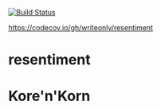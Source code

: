 [![Build Status](https://api.travis-ci.org/writeonly/resentiment.svg?branch=master)](https://travis-ci.org/writeonly/resentiment)

https://codecov.io/gh/writeonly/resentiment

# resentiment
# Kore'n'Korn
